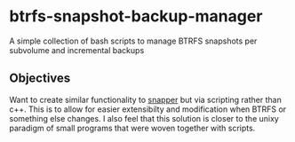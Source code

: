 # btrfs-snapshot-backup-manager
A simple collection of bash scripts to manage BTRFS snapshots per subvolume and incremental backups


## Objectives

Want to create similar functionality to [snapper](https://github.com/openSUSE/snapper) but via scripting rather than c++. This is to allow for easier extensibilty and modification when BTRFS or something else changes. I also feel that this solution is closer to the unixy paradigm of small programs that were woven together with scripts.
